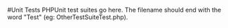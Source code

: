#Unit Tests
PHPUnit test suites go here.  The filename should end with the word "Test" (eg: OtherTestSuiteTest.php).
